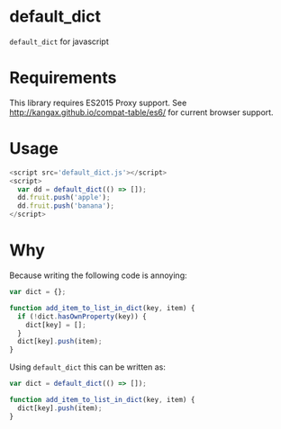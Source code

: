 # default_dict
`default_dict` for javascript

# Requirements

This library requires ES2015 Proxy support.  See http://kangax.github.io/compat-table/es6/ for current browser support.

# Usage

```javascript
<script src='default_dict.js'></script>
<script>
  var dd = default_dict(() => []);
  dd.fruit.push('apple');
  dd.fruit.push('banana');
</script>
```

# Why

Because writing the following code is annoying:

```javascript
var dict = {};

function add_item_to_list_in_dict(key, item) {
  if (!dict.hasOwnProperty(key)) {
    dict[key] = [];
  }
  dict[key].push(item);
}
```

Using `default_dict` this can be written as:

```javascript
var dict = default_dict(() => []);

function add_item_to_list_in_dict(key, item) {
  dict[key].push(item);
}
```
